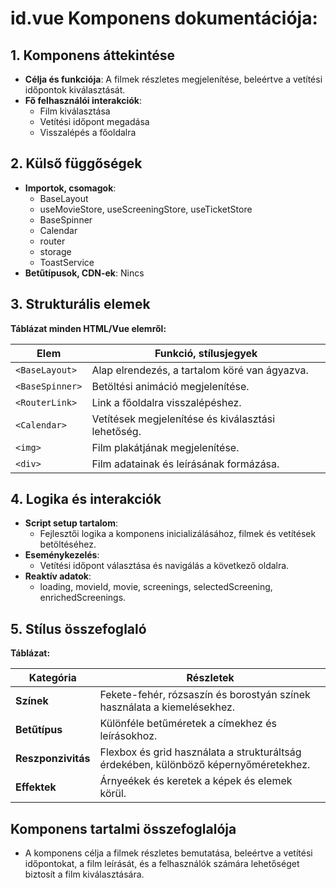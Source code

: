 # **id.vue Komponens dokumentációja:**

## **1. Komponens áttekintése**
- **Célja és funkciója**: A filmek részletes megjelenítése, beleértve a vetítési időpontok kiválasztását.
- **Fő felhasználói interakciók**:
  - Film kiválasztása
  - Vetítési időpont megadása
  - Visszalépés a főoldalra

## **2. Külső függőségek**
- **Importok, csomagok**:
  - BaseLayout
  - useMovieStore, useScreeningStore, useTicketStore
  - BaseSpinner
  - Calendar
  - router
  - storage
  - ToastService
- **Betűtípusok, CDN-ek**: Nincs

## **3. Strukturális elemek**
**Táblázat minden HTML/Vue elemről:**

| **Elem**        | **Funkció, stílusjegyek**                          |
| --------------- | -------------------------------------------------- |
| `<BaseLayout>`  | Alap elrendezés, a tartalom köré van ágyazva.      |
| `<BaseSpinner>` | Betöltési animáció megjelenítése.                  |
| `<RouterLink>`  | Link a főoldalra visszalépéshez.                   |
| `<Calendar>`    | Vetítések megjelenítése és kiválasztási lehetőség. |
| `<img>`         | Film plakátjának megjelenítése.                    |
| `<div>`         | Film adatainak és leírásának formázása.            |

## **4. Logika és interakciók**
- **Script setup tartalom**:
  - Fejlesztői logika a komponens inicializálásához, filmek és vetítések betöltéséhez.
- **Eseménykezelés**:
  - Vetítési időpont választása és navigálás a következő oldalra.
- **Reaktív adatok**:
  - loading, movieId, movie, screenings, selectedScreening, enrichedScreenings.

## **5. Stílus összefoglaló**
**Táblázat:**

| **Kategória**      | **Részletek**                                                                        |
| ------------------ | ------------------------------------------------------------------------------------ |
| **Színek**         | Fekete-fehér, rózsaszín és borostyán színek használata a kiemelésekhez.              |
| **Betűtípus**      | Különféle betűméretek a címekhez és leírásokhoz.                                     |
| **Reszponzivitás** | Flexbox és grid használata a strukturáltság érdekében, különböző képernyőméretekhez. |
| **Effektek**       | Árnyeékek és keretek a képek és elemek körül.                                        |

## **Komponens tartalmi összefoglalója**
- A komponens célja a filmek részletes bemutatása, beleértve a vetítési időpontokat, a film leírását, és a felhasználók számára lehetőséget biztosít a film kiválasztására.
